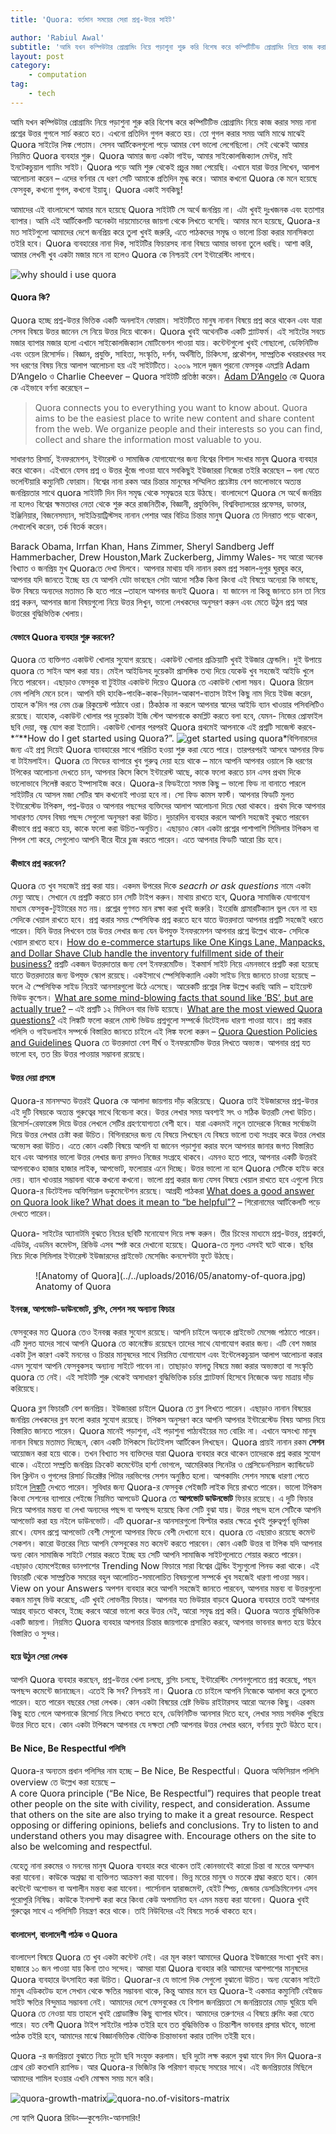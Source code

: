 ```yaml
---
title: 'Quora: বর্তমান সময়ের সেরা প্রশ্ন-উত্তর সাইট'

author: 'Rabiul Awal'
subtitle: 'আমি যখন কম্পিউটার প্রোগ্রামিং নিয়ে পড়াশুনা শুরু করি বিশেষ করে কম্পিটিটিভ প্রোগ্রামিং নিয়ে কাজ করার সময় নানা প্রশ্নের উত্তর গুগলে সার্চ করতে হত।'
layout: post
category:
    - computation
tag:
    - tech
---
```

আমি যখন কম্পিউটার প্রোগ্রামিং নিয়ে পড়াশুনা শুরু করি বিশেষ করে কম্পিটিটিভ প্রোগ্রামিং নিয়ে কাজ করার সময় নানা প্রশ্নের উত্তর গুগলে সার্চ করতে হত। এখনো প্রতিদিন গুগল করতে হয়। তো গুগল করার সময় আমি মাঝে মাঝেই Quora সাইটের লিঙ্ক পেতাম। সেসব আর্টিকেলগুলো পড়ে আমার বেশ ভালো লেগেছিলো। সেই থেকেই আমার নিয়মিত Quora ব্যবহার শুরু। Quora আমার জন্য একটা গাইড, আমার সাইকোলজিক্যাল মেন্টর, মাই ইনটেকচুয়াল গ্যামিং সাইট। Quora পড়ে আমি শুরু থেকেই প্রচুর মজা পেয়েছি। এখানে যারা উত্তর লিখেন, আলাপ আলোচনা করেন – এদের বর্ণনার যে ধরণ সেটি আমাকে প্রতিদিন মুগ্ধ করে। আমার কখনো Quora কে মনে হয়েছে ফেসবুক, কখনো গুগল, কখনো ইয়াহু। Quora একাই সবকিছু!

আমাদের এই বাংলাদেশে আমার মনে হয়েছে Quora সাইটটি সে অর্থে জনপ্রিয় না। এটা খুবই দুঃখজনক এবং হতাশার ব্যাপার। আমি এই আর্টিকেলটি অনেকটা দায়মোচনের জায়গা থেকে লিখতে বসেছি। আমার মনে হয়েছে, Quora-র মত সাইটগুলো আমাদের দেশে জনপ্রিয় করে তুলা খুবই জরুরি, এতে পাঠকদের সমৃদ্ধ ও ভালো চিন্তা করার মানসিকতা তইরি হবে। Quora ব্যবহারের নানা দিক, সাইটটির ফিচারসহ নানা বিষয়ে আমার ভাবনা তুলে ধরছি। আশা করি, আমার লেখনী খুব একটা মজার মনে না হলেও Quora কে নিশ্চয়ই বেশ ইন্টারেস্টিং লাগবে।

![why should i use quora](../../uploads/2016/05/why-should-i-use-quora.jpg)

#### Quora কি?

Quora হচ্ছে প্রশ্ন-উত্তর ভিত্তিক একটি অনলাইন ফোরাম। সাইটটিতে মানুষ নানান বিষয়ে প্রশ্ন করে থাকেন এবং যারা সেসব বিষয়ে উত্তর জানেন সে নিয়ে উত্তর দিয়ে থাকেন। Quora খুবই অথেনটিক একটি প্ল্যাটফর্ম। এই সাইটের সবচে মজার ব্যাপার মজার হলো এখানে সাইকোলজিক্যাল মোটিভেশন পাওয়া যায়। কন্টেন্টগুলো খুবই গোছালো, ডেফিনিটিভ এবং ওয়েল রিসোর্সড। বিজ্ঞান, প্রযুক্তি, সাহিত্য, সংস্কৃতি, দর্শন, অর্থনীতি, চিকিৎসা, প্রকৌশল, সাম্প্রতিক খবরারখবর সহ সব ধরণের বিষয় নিয়ে আলাপ আলোচনা হয় এই সাইটটিতে। ২০০৯ সালে দুজন পুরনো ফেসবুক এমপ্লয়ি Adam D’Angelo ও Charlie Cheever – Quora সাইটটি প্রতিষ্ঠা করেন। [Adam D’Angelo](http://www.quora.com/Adam-DAngelo) কে Quora কে এইভাবে বর্ণনা করেছেন –

> Quora connects you to everything you want to know about. Quora aims to be the easiest place to write new content and share content from the web. We organize people and their interests so you can find, collect and share the information most valuable to you.

সাধারণত রিসার্চ, ইনফরমেশন, ইন্টারেস্ট ও সামাজিক যোগাযোগের জন্য বিশ্বের বিশাল সংখার মানুষ Quora ব্যবহার করে থাকেন। এইখানে যেসব প্রশ্ন ও উত্তর খুঁজে পাওয়া যাবে সবকিছুই ইউজাররা নিজেরা তইরি করেছেন – বলা যেতে ভলেন্টিয়ারি কম্যুনিটি ফোরাম। বিশ্বের নানা রকম আর চিন্তার মানুষের সম্মিলিত প্রচেষ্টায় বেশ ভালোভাবে অত্যন্ত জনপ্রিয়তার সাথে quora সাইটটি দিন দিন সমৃদ্ধ থেকে সমৃদ্ধতর হয়ে উঠছে। বাংলাদেশে Quora সে অর্থে জনপ্রিয় না হলেও বিশ্বের ক্ষমতাধর নেতা থেকে শুরু করে রাজনিতীক, বিজ্ঞানী, প্রযুক্তিবিদ, বিশ্ববিদ্যালয়ের প্রফেসর, ডাক্তার, ইঞ্জিনিয়ার, বিজনেসম্যান, সাইক্রিয়াট্রিস্টসহ নানান পেশার আর বিচিত্র চিন্তার মানুষ Quora তে দিনরাত পড়ে থাকেন, লেখালেখি করেন, তর্ক বিতর্ক করেন।

Barack Obama, Irrfan Khan, Hans Zimmer, Sheryl Sandberg Jeff Hammerbacher, Drew Houston,Mark Zuckerberg, Jimmy Wales- সহ আরো অনেক বিখ্যাত ও জনপ্রিয় মুখ Quoraতে দেখা মিলবে। আপনার মাথায় যদি নানান রকম প্রশ্ন সকাল-দুপুর ঘুরঘুর করে, আপনার যদি জানতে ইচ্ছে হয় যে আপনি যেটা ভাবছেন সেটা আদো সঠিক কিনা কিংবা এই বিষয়ে অন্যেরা কি ভাবছে, উক্ত বিষয়ে অন্যদের মতামত কি হতে পারে –তাহলে আপনার জন্যই Quora। যা জানেন না কিন্তু জানতে চান তা নিয়ে প্রশ্ন করুন, আপনার জানা বিষয়গুলো নিয়ে উত্তর লিখুন, ভালো লেখকদের অনুসরণ করুন এবং মেতে উঠুন প্রশ্ন আর উত্তরের বুদ্ধিভিত্তিক খেলায়।

#### যেভাবে Quora ব্যবহার শুরু করবেন?

Quora তে ব্যক্তিগত একাউন্ট খোলার সুযোগ রয়েছে। একাউন্ট খোলার প্রক্রিয়াটি খুবই ইউজার ফ্রেন্ডলি। দুই উপায়ে quora তে সাইন আপ করা যায়। মেইল আইডিসহ দুয়েকটা প্রাসঙ্গিক তথ্য দিয়ে যেকেউ খুব সহজেই আইডি খুলে নিতে পারবেন। এছাড়াও ফেসবুক বা টুইটার একাউন্ট দিয়েও Quora তে একাউন্ট খোলা সম্ভব। Quora রিয়েল নেম পলিসি মেনে চলে। আপনি যদি হাংকি-পাংকি-কাক-বিড়াল-আকাশ-বাতাস টাইপ কিছু নাম দিয়ে ইউজ করেন, তাহলে ক’দিন পর নেম চেঞ্জ রিকুয়েস্ট পাঠাবে ওরা। ঠিকঠাক না করলে আপনার স্বাদের আইডি ব্যান খাওয়ার পসিবলিটিও রয়েছে। যাহোক, একাউন্ট খোলার পর দুয়েকটা ইজি স্টেপ আপনাকে কমপ্লিট করতে বলা হবে, যেমন- নিজের প্রোফাইল ছবি দেয়া, বন্ধু যোগ করা ইত্যাদি। একাউন্ট খোলার পরপরই Quora প্রথমেই আপনাকে এই প্রশ্নটি সাজেস্ট করবে- *“**How do I get started using Quora?”. ![get started using quora](../../uploads/2016/05/get-started-using-quora.jpg)*বিগিনারদের জন্য এই প্রশ্ন দিয়েই Quora ব্যাবহারের সাথে পরিচিত হওয়া শুরু করা যেতে পারে। তারপরপরই আসবে আপনার ফিড বা টাইমলাইন। Quora তে ফিডের ব্যাপারে খুব গুরুত্ব দেয়া হয়ে থাকে – মানে আপনি আপনার ওয়ালে কি ধরণের টপিকের আলোচনা দেখতে চান, আপনার কিসে কিসে ইন্টারেস্ট আছে, কাকে ফলো করতে চান এসব প্রথম দিকে ভালোভাবে সিলেক্ট করতে ইম্পাসাইজ করে। Quora-র ফিডইতো সমস্ত কিছু – ভালো ফিড না বানাতে পারলে সাইটটির যে আসল মজা সেটির স্বাদ কখনোই পাওয়া হবে না। সো ফিড কামস ফার্স্ট। আপনার ফিডটি মুলত ইন্টারেস্টেড টপিকস, পশ্ন-উত্তর ও আপনার পছন্দের ব্যক্তিদের আলাপ আলোচনা দিয়ে ঘেরা থাকবে। প্রথম দিকে আপনার সাধারণত যেসব বিষয় পছন্দ সেগুলো অনুসরণ করা উচিত। দুচারদিন ব্যবহার করলে আপনি সহজেই বুঝতে পারবেন কীভাবে প্রশ্ন করতে হয়, কাকে ফলো করা উচিত-অনুচিত। এছাড়াও কোন একটা প্রশ্নের পাশাপাশি সিমিলার টপিকস বা পিপল শো করে, সেগুলোও আপনি ধীরে ধীরে চুজ করতে পারেন। এতে আপনার ফিডটি আরো রিচ হবে।

#### কীভাবে প্রশ্ন করবেন?

Quora তে খুব সহজেই প্রশ্ন করা যায়। একদম উপরের দিকে *seacrh or ask questions* নামে একটা মেন্যু আছে। সেখানে যে প্রশ্নটি করতে চান সেটি টাইপ করুন। মাথায় রাখতে হবে, Quora সামাজিক যোগাযোগ মাধ্যম ফেসবুক-টুইটারের মত নয়। প্রশ্নের গুণগত মান রক্ষা করা খুবই জরুরি। ইংরেজি গ্রামারটিক্যাল ভুল যেন না হয় সেদিকে খেয়াল রাখতে হবে। প্রশ্ন করার সময় স্পেসিফিক প্রশ্ন করতে হবে যাতে উত্তরদাতা আপনার প্রশ্নটি সহজেই ধরতে পারেন। যিনি উত্তর লিখবেন তার উত্তর লেখার জন্য যেন উপযুক্ত ইনফরমেশন আপনার প্রশ্নে উল্লেখ থাকে- সেদিকে খেয়াল রাখতে হবে। [How do e-commerce startups like One Kings Lane, Manpacks, and Dollar Shave Club handle the inventory fulfillment side of their business?](https://www.quora.com/How-do-e-commerce-startups-like-One-Kings-Lane-Manpacks-and-Dollar-Shave-Club-handle-the-inventory-fulfillment-side-of-their-business) প্রশ্নটি একজন উত্তরদাতার জন্য বেশ ইনফরমেটিভ। ইকমার্স সাইট নিয়ে এমনভাবে প্রশ্নটি করা হয়েছে যাতে উত্তরদাতার জন্য উপযুক্ত স্কোপ রয়েছে। একইসাথে স্পেসিফিক্যালি একটা সাইড নিয়ে জানতে চাওয়া হয়েছে – ফলে ঐ স্পেসিফিক সাইড নিয়েই আনসারগুলো উঠে এসেছে। আরেকটি প্রশ্নের লিঙ্ক উল্লেখ করছি আমি – হাইয়েস্ট ভিউড কুশ্চেন। <span class="qlink_container">[What are some mind-blowing facts that sound like ‘BS’, but are actually true?](https://www.quora.com/What-are-some-mind-blowing-facts-that-sound-like-BS-but-are-actually-true) – এই প্রশ্নটি ১২ মিলিওন বার ভিউ হয়েছে। </span><span class="rendered_qtext">[What are the most viewed Quora questions?](https://www.quora.com/What-are-the-most-viewed-Quora-questions) এই লিঙ্কটি ফলো করলে মোস্ট ভিউড প্রশ্নগুলো সম্পর্কে ডিটেইলড ধারণা পাওয়া যাবে। প্রশ্ন করার পলিসি ও গাইডলাইন সম্পর্কে</span> বিস্তারিত জানতে চাইলে এই লিঙ্ক ফলো করুন – <span class="qlink_container">[Quora Question Policies and Guidelines](https://www.quora.com/topic/Quora-Question-Policies-and-Guidelines) </span> Quora তে উত্তরদাতা বেশ দীর্ঘ ও ইনফরমেটিভ উত্তর লিখতে অভ্যস্ত। আপনার প্রশ্ন যত ভালো হব, তত রিচ উত্তর পাওয়ার সম্ভাবনা রয়েছে।

#### উত্তর দেয়া প্রসঙ্গে

Quora-র মানসম্মত উত্তরই Quora কে আলাদা জায়গায় দাঁড় করিয়েছে। Quora তাই ইউজারদের প্রশ্ন-উত্তর এই দুটি বিষয়কে অত্যন্ত গুরুত্বের সাথে বিবেচনা করে। উত্তর লেখার সময় অবশ্যই সৎ ও সঠিক উত্তরটি লেখা উচিত। রিসোর্স-রেফারেন্স দিয়ে উত্তর লেখলে সেটির গ্রহণযোগ্যতা বেশী হবে। যারা একদমই নতুন তাদেরকে নিজের সর্বোচ্চটা দিয়ে উত্তর লেখার চেষ্টা করা উচিত। বিগিনারদের জন্য যে বিষয়ে লিখছেন যে বিষয়ে ভালো তথ্য সংগ্রহ করে উত্তর লেখার অভ্যেস করা উচিত। এতে কোন একটি বিষয়ে আপনি যা জানেন পড়াশুনা করার ফলে আপনার জানার জগত বিস্তারিত হবে এবং আপনার ভালো উত্তর লেখার জন্য রসদও নিজের সংগ্রহে থাকবে। এমনও হতে পারে, আপনার একটি উত্তরই আপনাকেও হাজার হাজার লাইক, আপভোট, ফলোয়ার এনে দিচ্ছে। উত্তর ভালো না হলে Quora সেটিকে হাইড করে দেয়। ব্যান খাওয়ার সম্ভাবনা থাকে কখনো কখনো। ভালো প্রশ্ন করার জন্য যেসব বিষয়ে খেয়াল রাখতে হবে এগুলো নিয়ে Quora-র ডিটেইলড অফিশিয়াল ডকুমেন্টেশন রয়েছে। আগ্রহী পাঠকরা [What does a good answer on Quora look like? What does it mean to “be helpful”?](https://www.quora.com/What-does-a-good-answer-on-Quora-look-like-What-does-it-mean-to-be-helpful) – শিরোনামের আর্টিকেলটি পড়ে দেখতে পারেন।

Quora- সাইটের অ্যানাটমি বুঝতে নিচের ছবিটি মনোযোগ দিয়ে লক্ষ করুন। তীর চিহ্নের মাধ্যমে প্রশ্ন-উত্তর, প্রশ্নকর্তা, এডিটর, এডমিন কমেন্টস, রিভিউ এসব স্পষ্ট করে দেখানো হয়েছে। Quora-তে মুলত এসবই ঘটে থাকে। ছবির নিচে দিকে সিমিলার ইন্টারেস্ট ইউজারদের প্রাইভেট মেসেজিং কনসেপ্টটা ফুটে উঠছে।

<figure aria-describedby="caption-attachment-609" class="wp-caption alignnone" id="attachment_609" style="width: 892px">![Anatomy of Quora](../../uploads/2016/05/anatomy-of-quora.jpg)<figcaption class="wp-caption-text" id="caption-attachment-609">Anatomy of Quora</figcaption></figure>

#### ইনবক্স, আপভোট-ডাউনভোট, ব্লগিং, সেশন সহ অন্যান্য ফিচার

ফেসবুকের মত Quora তেও ইনবক্স করার সুযোগ রয়েছে। আপনি চাইলে অন্যকে প্রাইভেট মেসেজ পাঠাতে পারেন। এটি মুলত যাদের সাথে আপনি Quora তে কানেক্টেড রয়েছেন তাদের সাথে যোগাযোগ করার জন্য। এটি বেশ মজার একটা টুল কারণ একই মননের ও চিন্তার মানুষদের সাথে নিয়মিত যোগাযোগ এবং ইন্টেলেকচুয়াল আলাপ আলোচনা করার এমন সুযোগ আপনি ফেসবুকসহ অন্যান্য সাইটে পাবেন না। তাছাড়াও ফালতু বিষয়ে মজা করার অভ্যস্ততা বা সংস্কৃতি quora তে নেই। এই সাইটটি শুরু থেকেই অসাধারণ বুদ্ধিভিত্তিক চর্চার প্ল্যাটফর্ম হিসেবে নিজেকে অন্য মাত্রায় দাঁড় করিয়েছে।

Quora ব্লগ ফিচারটি বেশ জনপ্রিয়। ইউজাররা চাইলে Quora তে ব্লগ লিখতে পারেন। এছাড়াও নানান বিষয়ের জনপ্রিয় লেখকদের ব্লগ ফলো করার সুযোগ রয়েছে। টপিকস অনুসরণ করে আপনি আপনার ইন্টারেস্টেড বিষয় আসয় নিয়ে বিস্তারিত জানতে পারেন। Quora মানেই পড়াশুনা, এই পড়াশুনা পাঠ্যবইয়ের মত বোরিং না। এখানে অসংখ্য মানুষ নানান বিষয়ে মতামত দিচ্ছেন, কোন একটি টপিকসে ডিটেইলস আর্টিকেল লিখছেন। Quora প্রায়ই নানান রকম **সেশন** আয়োজন করা হয়ে থাকে। তখন বিখ্যাত সব ব্যক্তিদের যারা Quora ব্যবহার করে থাকেন তাদেরকে প্রশ্ন করার সুযোগ থাকে। এইতো সম্প্রতি জনপ্রিয় ক্রিকেট কমেন্টেটর হার্শা ভোগলে, আমেরিকার সিনেটর ও প্রেসিডেনসিয়াল ক্যান্ডিডেট বিল ক্লিন্টন ও গুগলের রিসার্চ ডিরেক্টর পিটার নরভিগের সেশন অনুষ্ঠিত হলো। আপকামিং সেশন সমন্ধে ধারণা পেতে চাইলে [লিঙ্কটি](https://www.quora.com/sessions) দেখতে পারেন। সুবিধার জন্য Quora-র ফেসবুক পেইজটি লাইক দিয়ে রাখতে পারেন। ভালো টপিকস কিংবা সেশনের ব্যাপারে পেইজে নিয়মিত আপডেট Quora তে **আপভোট ডাউনভোট** ফিচার রয়েছে। এ দুটি ফিচার দিয়ে আপনার মন্তব্য বা লেখা অন্যদের পছন্দ বা অপছন্দ হয়েছে কিনা সেটি বুঝা যায়। উত্তর পছন্দ হলে সেটিকে আপনি আপভোট করা হয় নইলে ডাউনভোট। এটি quorar-র আনসারগুলো ফিল্টার করার ক্ষেত্রে খুবই গুরুত্বপূর্ণ ভূমিকা রাখে। যেসব প্রশ্নে আপভোট বেশী সেগুলো আপনার ফিডে বেশী দেখানো হবে। quora তে এছারাও রয়েছে কমেন্ট সেকশন। কারো উত্তরের নিচে আপনি ফেসবুকের মত কমেন্ট করতে পারবেন। কোন একটি উত্তর বা টপিক যদি আপনার অন্য কোন সামাজিক সাইটে শেয়ার করতে ইচ্ছে হয় সেটি আপনি সামাজিক সাইটগুলোতে শেয়ার করতে পারেন। এছাড়াও হোমপেইজের ডানপাশের Trending Now ফিচারে সারা বিশ্বের ট্রেন্ডিং ইস্যুগুলো পিনড করা থাকে। এই ফিচারটি থেকে সাম্প্রতিক সময়ের বহুল আলোচিত-সমালোচিত বিষয়গুলো সম্পর্কে খুব সহজেই ধারণা পাওয়া সম্ভব। View on your Answers অপশন ব্যবহার করে আপনি সহজেই জানতে পারবেন, আপনার মন্তব্য বা উত্তরগুলো কজন মানুষ ভিউ করেছে, এটি খুবই লোভনীয় ফিচার। আপনার যত ভিউয়ার বাড়বে Quora ব্যবহারে ততই আপনার আগ্রহ বাড়তে থাকবে, ইচ্ছে করবে আরো ভালো করে উত্তর দেই, আরো সমৃদ্ধ প্রশ্ন করি। Quora অত্যন্ত বুদ্ধিভিত্তিক একটি জায়গা। নিয়মিত Quora ব্যবহার আপনার চিন্তার জায়গাকে প্রসারিত করবে, আপনার ভাবনার জগত হয়ে উঠবে বিস্তারিত ও সুন্দর।

#### হয়ে উঠুন সেরা লেখক

আপনি Quora ব্যবহার করছেন, প্রশ্ন-উত্তর খেলা চলছে, ব্লগিং চলছে, ইন্টারেস্টিং সেশনগুলোতে প্রশ্ন করেছে, পছন অপছন্দ কমেন্টে জানাচ্ছেন। এতেই কি সব? নিশ্চয়ই না। Quora তে চাইলে আপনি নিজেকে আলাদা করে তুলতে পারেন। হতে পারেন বছরের সেরা লেখক। কোন একটা বিষয়ের শ্রেষ্ট ভিউড রাইটারসহ আরো অনেক কিছু। এরকম কিছু হতে গেলে আপনাকে রিসোর্চ নিয়ে লিখতে বসতে হবে, ডেফিনিটিভ আনসার দিতে হবে, লেখার সময় সবদিক গুছিয়ে উত্তর দিতে হবে। কোন একটা টপিকসে আপনার যে দক্ষতা সেটি আপনার উত্তর লেখার ধরনে, বর্ণনায় ফুটে উঠতে হবে।

#### Be Nice, Be Respectful পলিসি

Quora-র অন্যতম প্রধান পলিসির নাম হচ্ছে – Be Nice, Be Respectful। Quora অফিসিয়াল পলিসি overview তে উল্লেখ করা হয়েছে –  
A core Quora principle (“Be Nice, Be Respectful”) requires that people treat other people on the site with civility, respect, and consideration. Assume that others on the site are also trying to make it a great resource. Respect opposing or differing opinions, beliefs and conclusions. Try to listen to and understand others you may disagree with. Encourage others on the site to also be welcoming and respectful.

যেহেতু নানা রকমের ও মননের মানুষ Quora ব্যবহার করে থাকেন তাই কোনভাবেই কারো চিন্তা বা মতের অসম্মান করা যাবেনা। কাউকে অশ্রদ্ধা বা ব্যক্তিগত আক্রমণ করা যাবেনা। ভিন্ন মতের মানুষ ও মতকে শ্রদ্ধা করতে হবে। কোন কন্টেন্টে অশোভন বা অশালীন মন্তব্য করা যাবেনা। পার্সোনাল হ্যারাজমেন্ট, হেইট স্পিচ, জেন্ডার ডেসক্রিমিনেশন এসব পুরোপুরি নিষিদ্ধ। কাউকে ইনসাল্ট করা করে কিংবা কেউ অপমানিত হন এমন মন্তব্য করা যাবেনা। Quora খুবই গুরুত্বের সাথে এ পলিসিটি নিয়ন্ত্রণ করে থাকে। তাই নিউবিদের এই বিষয়ে সতর্ক থাকতে হবে।

#### বাংলাদেশ, বাংলাদেশী পাঠক ও Quora

বাংলাদেশ বিষয়ে Quora তে খুব একটা কন্টেন্ট নেই। এর মূল কারণ আমাদের Quora ইউজারের সংখ্যা খুবই কম। হাজারে ১০ জন পাওয়া যায় কিনা তাও সন্দেহ। আমরা যারা Quora ব্যবহার করি আমাদের আশপাশের মানুষদের Quora ব্যবহারে উৎসাহিত করা উচিত। Quorar-র যে ভালো দিক সেগুলো বুঝানো উচিত। অন্য যেকোন সাইটে মানুষ এডিকটেড হলে সেখান থেকে ক্ষতির সম্ভাবনা থাকে, কিন্তু আমার মনে হয় Quora-ই একমাত্র কম্যুনিটি বেইজড সাইট ক্ষতির বিন্দুমাত্র সম্ভাবনা নেই। আমাদের দেশে ফেসবুকের যে বিশাল জনপ্রিয়তা সে জনপ্রিয়তার মোড় ঘুরিয়ে যদি Quora তে নেওয়া যায় তাহলে খুবই প্রোডাক্টিভ কিছু ব্যাপার ঘটবে। আমাদের তরুণদের এ বিষয়ে গ্রুমিং করা যেতে পারে। যত বেশী Quora টাইপ সাইটের পাঠক তইরি হবে তত বুদ্ধিভিত্তিক ও চিন্তাশীল ভাবনার প্রসার ঘটবে, ভালো পাঠক তইরি হবে, আমাদের মাঝে বিজ্ঞানভিত্তিক যৌক্তিক চিন্তাভাবনা করার তাগিদ তইরী হবে।

Quora -র জনপ্রিয়তা বুঝাতে নিচে দুটো ছবি সংযুক্ত করলাম। ছবি দুটো লক্ষ করলে বুঝা যাবে দিন দিন Quora-র গ্রোথ রেট কতখানি র‍্যাপিড। আর Quora-র ভিজিটর কি পরিমাণ বাড়ছে সময়ের সাথে। এই জনপ্রিয়তার মিছিলে আমাদের শামিল হওয়ার এখনি মোক্ষম সময় মনে করি।

![quora-growth-matrix](../../uploads/2016/05/quora-growth-matrix.png)![quora-no.of-visitors-matrix](../../uploads/2016/05/quora-no.of-visitors-matrix.png)

সো হ্যাপি Quora রিডিং—কুশ্চেনিং-আনসারিং! 